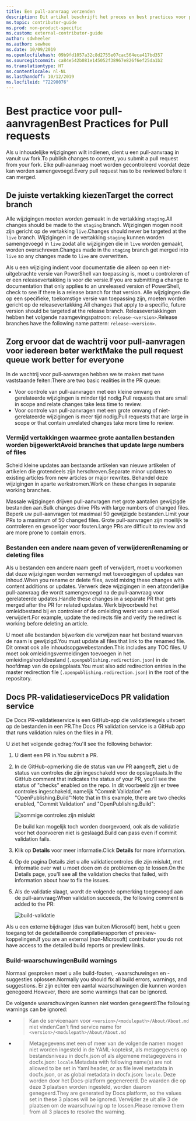```yaml
---
title: Een pull-aanvraag verzenden
description: Dit artikel beschrijft het proces en best practices voor pull-aanvragen, zodat u zeker weet dat uw bijdrage wordt samengevoegd.
ms.topic: contributor-guide
ms.prod: non-product-specific
ms.custom: external-contributor-guide
author: sdwheeler
ms.author: sewhee
ms.date: 10/09/2019
ms.openlocfilehash: 09b9fd1057a32c8d2755e07cac564eca417bd357
ms.sourcegitcommit: ca84e542b081e145052f38967e826f6ef25da1b2
ms.translationtype: HT
ms.contentlocale: nl-NL
ms.lasthandoff: 10/12/2019
ms.locfileid: "72290076"
---
```

# <a name="best-practices-for-pull-requests"></a><span data-ttu-id="f442d-103">Best practice voor pull-aanvragen</span><span class="sxs-lookup"><span data-stu-id="f442d-103">Best Practices for Pull requests</span></span>

<span data-ttu-id="f442d-104">Als u inhoudelijke wijzigingen wilt indienen, dient u een pull-aanvraag in vanuit uw fork.</span><span class="sxs-lookup"><span data-stu-id="f442d-104">To publish changes to content, you submit a pull request from your fork.</span></span> <span data-ttu-id="f442d-105">Elke pull-aanvraag moet worden gecontroleerd voordat deze kan worden samengevoegd.</span><span class="sxs-lookup"><span data-stu-id="f442d-105">Every pull request has to be reviewed before it can merged.</span></span>

## <a name="target-the-correct-branch"></a><span data-ttu-id="f442d-106">De juiste vertakking kiezen</span><span class="sxs-lookup"><span data-stu-id="f442d-106">Target the correct branch</span></span>

<span data-ttu-id="f442d-107">Alle wijzigingen moeten worden gemaakt in de vertakking `staging`.</span><span class="sxs-lookup"><span data-stu-id="f442d-107">All changes should be made to the `staging` branch.</span></span> <span data-ttu-id="f442d-108">Wijzigingen mogen nooit zijn gericht op de vertakking `live`.</span><span class="sxs-lookup"><span data-stu-id="f442d-108">Changes should never be targeted at the `live` branch.</span></span> <span data-ttu-id="f442d-109">Wijzigingen in de vertakking `staging` kunnen worden samengevoegd in `live` zodat alle wijzigingen die in `live` worden gemaakt, worden overschreven.</span><span class="sxs-lookup"><span data-stu-id="f442d-109">Changes made in the `staging` branch get merged into `live` so any changes made to `live` are overwritten.</span></span>

<span data-ttu-id="f442d-110">Als u een wijziging indient voor documentatie die alleen op een niet-uitgebrachte versie van PowerShell van toepassing is, moet u controleren of er een releasevertakking is voor die versie.</span><span class="sxs-lookup"><span data-stu-id="f442d-110">If you are submitting a change to documentation that only applies to an unreleased version of PowerShell, check to see if there is a release branch for that version.</span></span> <span data-ttu-id="f442d-111">Alle wijzigingen die op een specifieke, toekomstige versie van toepassing zijn, moeten worden gericht op de releasevertakking.</span><span class="sxs-lookup"><span data-stu-id="f442d-111">All changes that apply to a specific, future version should be targeted at the release branch.</span></span> <span data-ttu-id="f442d-112">Releasevertakkingen hebben het volgende naamgevingspatroon: `release-<version>`.</span><span class="sxs-lookup"><span data-stu-id="f442d-112">Release branches have the following name pattern: `release-<version>`.</span></span>

## <a name="make-the-pull-request-queue-work-better-for-everyone"></a><span data-ttu-id="f442d-113">Zorg ervoor dat de wachtrij voor pull-aanvragen voor iedereen beter werkt</span><span class="sxs-lookup"><span data-stu-id="f442d-113">Make the pull request queue work better for everyone</span></span>

<span data-ttu-id="f442d-114">In de wachtrij voor pull-aanvragen hebben we te maken met twee vaststaande feiten:</span><span class="sxs-lookup"><span data-stu-id="f442d-114">There are two basic realities in the PR queue:</span></span>

- <span data-ttu-id="f442d-115">Voor controle van pull-aanvragen met een kleine omvang en gerelateerde wijzigingen is minder tijd nodig.</span><span class="sxs-lookup"><span data-stu-id="f442d-115">Pull requests that are small in scope and relate changes take less time to review.</span></span>
- <span data-ttu-id="f442d-116">Voor controle van pull-aanvragen met een grote omvang of niet-gerelateerde wijzigingen is meer tijd nodig.</span><span class="sxs-lookup"><span data-stu-id="f442d-116">Pull requests that are large in scope or that contain unrelated changes take more time to review.</span></span>

### <a name="avoid-branches-that-update-large-numbers-of-files"></a><span data-ttu-id="f442d-117">Vermijd vertakkingen waarmee grote aantallen bestanden worden bijgewerkt</span><span class="sxs-lookup"><span data-stu-id="f442d-117">Avoid branches that update large numbers of files</span></span>

<span data-ttu-id="f442d-118">Scheid kleine updates aan bestaande artikelen van nieuwe artikelen of artikelen die grotendeels zijn herschreven.</span><span class="sxs-lookup"><span data-stu-id="f442d-118">Separate minor updates to existing articles from new articles or major rewrites.</span></span> <span data-ttu-id="f442d-119">Behandel deze wijzigingen in aparte werkstromen.</span><span class="sxs-lookup"><span data-stu-id="f442d-119">Work on these changes in separate working branches.</span></span>

<span data-ttu-id="f442d-120">Massale wijzigingen drijven pull-aanvragen met grote aantallen gewijzigde bestanden aan.</span><span class="sxs-lookup"><span data-stu-id="f442d-120">Bulk changes drive PRs with large numbers of changed files.</span></span> <span data-ttu-id="f442d-121">Beperk uw pull-aanvragen tot maximaal 50 gewijzigde bestanden.</span><span class="sxs-lookup"><span data-stu-id="f442d-121">Limit your PRs to a maximum of 50 changed files.</span></span> <span data-ttu-id="f442d-122">Grote pull-aanvragen zijn moeilijk te controleren en gevoeliger voor fouten.</span><span class="sxs-lookup"><span data-stu-id="f442d-122">Large PRs are difficult to review and are more prone to contain errors.</span></span>

### <a name="renaming-or-deleting-files"></a><span data-ttu-id="f442d-123">Bestanden een andere naam geven of verwijderen</span><span class="sxs-lookup"><span data-stu-id="f442d-123">Renaming or deleting files</span></span>

<span data-ttu-id="f442d-124">Als u bestanden een andere naam geeft of verwijdert, moet u voorkomen dat deze wijzigingen worden vermengd met toevoegingen of updates van inhoud.</span><span class="sxs-lookup"><span data-stu-id="f442d-124">When you rename or delete files, avoid mixing these changes with content additions or updates.</span></span>
<span data-ttu-id="f442d-125">Verwerk deze wijzigingen in een afzonderlijke pull-aanvraag die wordt samengevoegd na de pull-aanvraag voor gerelateerde updates.</span><span class="sxs-lookup"><span data-stu-id="f442d-125">Handle these changes in a separate PR that gets merged after the PR for related updates.</span></span> <span data-ttu-id="f442d-126">Werk bijvoorbeeld het omleidbestand bij en controleer of de omleiding werkt voor u een artikel verwijdert.</span><span class="sxs-lookup"><span data-stu-id="f442d-126">For example, update the redirects file and verify the redirect is working before deleting an article.</span></span>

<span data-ttu-id="f442d-127">U moet alle bestanden bijwerken die verwijzen naar het bestand waarvan de naam is gewijzigd.</span><span class="sxs-lookup"><span data-stu-id="f442d-127">You must update all files that link to the renamed file.</span></span> <span data-ttu-id="f442d-128">Dit omvat ook alle inhoudsopgavebestanden.</span><span class="sxs-lookup"><span data-stu-id="f442d-128">This includes any TOC files.</span></span> <span data-ttu-id="f442d-129">U moet ook omleidingsvermeldingen toevoegen in het omleidingshoofdbestand (`.openpublishing.redirection.json`) in de hoofdmap van de opslagplaats.</span><span class="sxs-lookup"><span data-stu-id="f442d-129">You must also add redirection entries in the master redirection file (`.openpublishing.redirection.json`) in the root of the repository.</span></span>

## <a name="docs-pr-validation-service"></a><span data-ttu-id="f442d-130">Docs PR-validatieservice</span><span class="sxs-lookup"><span data-stu-id="f442d-130">Docs PR validation service</span></span>

<span data-ttu-id="f442d-131">De Docs PR-validatieservice is een GitHub-app die validatieregels uitvoert op de bestanden in een PR.</span><span class="sxs-lookup"><span data-stu-id="f442d-131">The Docs PR validation service is a GitHub app that runs validation rules on the files in a PR.</span></span>

<span data-ttu-id="f442d-132">U ziet het volgende gedrag:</span><span class="sxs-lookup"><span data-stu-id="f442d-132">You'll see the following behavior:</span></span>

1. <span data-ttu-id="f442d-133">U dient een PR in.</span><span class="sxs-lookup"><span data-stu-id="f442d-133">You submit a PR.</span></span>
1. <span data-ttu-id="f442d-134">In de GitHub-opmerking die de status van uw PR aangeeft, ziet u de status van controles die zijn ingeschakeld voor de opslagplaats.</span><span class="sxs-lookup"><span data-stu-id="f442d-134">In the GitHub comment that indicates the status of your PR, you'll see the status of "checks" enabled on the repo.</span></span> <span data-ttu-id="f442d-135">In dit voorbeeld zijn er twee controles ingeschakeld, namelijk "Commit Validation" en "OpenPublishing.Build":</span><span class="sxs-lookup"><span data-stu-id="f442d-135">Note that in this example, there are two checks enabled, "Commit Validation" and "OpenPublishing.Build":</span></span>

   ![sommige controles zijn mislukt](media/powershell-pull-requests/validation-failed.png)

   <span data-ttu-id="f442d-137">De build kan mogelijk toch worden doorgevoerd, ook als de validatie voor het doorvoeren niet is geslaagd.</span><span class="sxs-lookup"><span data-stu-id="f442d-137">Build can pass even if commit validation fails.</span></span>

1. <span data-ttu-id="f442d-138">Klik op **Details** voor meer informatie.</span><span class="sxs-lookup"><span data-stu-id="f442d-138">Click **Details** for more information.</span></span>
1. <span data-ttu-id="f442d-139">Op de pagina Details ziet u alle validatiecontroles die zijn mislukt, met informatie over wat u moet doen om de problemen op te lossen.</span><span class="sxs-lookup"><span data-stu-id="f442d-139">On the Details page, you'll see all the validation checks that failed, with information about how to fix the issues.</span></span>
1. <span data-ttu-id="f442d-140">Als de validatie slaagt, wordt de volgende opmerking toegevoegd aan de pull-aanvraag:</span><span class="sxs-lookup"><span data-stu-id="f442d-140">When validation succeeds, the following comment is added to the PR:</span></span>

   ![build-validatie](media/powershell-pull-requests/build-validation.png)

<span data-ttu-id="f442d-142">Als u een externe bijdrager (dus van buiten Microsoft) bent, hebt u geen toegang tot de gedetailleerde compilatierapporten of preview-koppelingen.</span><span class="sxs-lookup"><span data-stu-id="f442d-142">If you are an external (non-Microsoft) contributor you do not have access to the detailed build reports or preview links.</span></span>

### <a name="build-warnings"></a><span data-ttu-id="f442d-143">Build-waarschuwingen</span><span class="sxs-lookup"><span data-stu-id="f442d-143">Build warnings</span></span>

<span data-ttu-id="f442d-144">Normaal gesproken moet u alle build-fouten, -waarschuwingen en -suggesties oplossen.</span><span class="sxs-lookup"><span data-stu-id="f442d-144">Normally you should fix all build errors, warnings, and suggestions.</span></span> <span data-ttu-id="f442d-145">Er zijn echter een aantal waarschuwingen die kunnen worden genegeerd.</span><span class="sxs-lookup"><span data-stu-id="f442d-145">However, there are some warnings that can be ignored.</span></span>

<span data-ttu-id="f442d-146">De volgende waarschuwingen kunnen niet worden genegeerd:</span><span class="sxs-lookup"><span data-stu-id="f442d-146">The following warnings can be ignored:</span></span>

- > <span data-ttu-id="f442d-147">Kan de servicenaam voor `<version>/<modulepath>/About/About.md` niet vinden</span><span class="sxs-lookup"><span data-stu-id="f442d-147">Can't find service name for `<version>/<modulepath>/About/About.md`</span></span>

- > <span data-ttu-id="f442d-148">Metagegevens met een of meer van de volgende namen mogen niet worden ingesteld in de YAML-koptekst, als metagegevens op bestandsniveau in docfx.json of als algemene metagegevens in docfx.json: `locale`.</span><span class="sxs-lookup"><span data-stu-id="f442d-148">Metadata with following name(s) are not allowed to be set in Yaml header, or as file level metadata in docfx.json, or as global metadata in docfx.json: `locale`.</span></span> <span data-ttu-id="f442d-149">Deze worden door het Docs-platform gegenereerd. De waarden die op deze 3 plaatsen worden ingesteld, worden daarom genegeerd.</span><span class="sxs-lookup"><span data-stu-id="f442d-149">They are generated by Docs platform, so the values set in these 3 places will be ignored.</span></span> <span data-ttu-id="f442d-150">Verwijder ze uit alle 3 de plaatsen om de waarschuwing op te lossen.</span><span class="sxs-lookup"><span data-stu-id="f442d-150">Please remove them from all 3 places to resolve the warning.</span></span>
